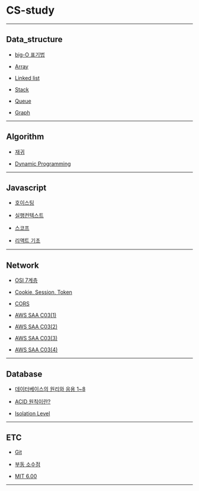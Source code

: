 # CS-study

---

## Data_structure

- [big-O 표기법](https://github.com/ChangSuLee00/CS-study/blob/main/data_structure/big-O.md)

- [Array](https://github.com/ChangSuLee00/CS-study/blob/main/data_structure/array.md)

- [Linked list](https://github.com/ChangSuLee00/CS-study/blob/main/data_structure/linked_list.md)

- [Stack](https://github.com/ChangSuLee00/CS-study/blob/main/data_structure/stack.md)

- [Queue](https://github.com/ChangSuLee00/CS-study/blob/main/data_structure/queue.md)

- [Graph](https://github.com/ChangSuLee00/CS-study/blob/main/data_structure/graph.md)

---

## Algorithm

- [재귀](https://hardworking-everyday.tistory.com/62)

- [Dynamic Programming](https://hardworking-everyday.tistory.com/215)

---

## Javascript

- [호이스팅](https://github.com/ChangSuLee00/CS-study/blob/main/javascript/hoisting.md)

- [실행컨텍스트](https://github.com/ChangSuLee00/CS-study/blob/main/javascript/Execution%20context.md)

- [스코프](https://github.com/ChangSuLee00/CS-study/blob/main/javascript/scope.md)

- [리액트 기초](https://github.com/ChangSuLee00/CS-study/blob/main/javascript/react_basic.md)

---

## Network

- [OSI 7계층](https://github.com/ChangSuLee00/CS-study/blob/main/network/OSI7_Layer.md)

- [Cookie, Session, Token](https://github.com/ChangSuLee00/CS-study/blob/main/network/Cookie_Session_Token.md)

- [CORS](https://github.com/ChangSuLee00/CS-study/blob/main/network/CORS.md)

- [AWS SAA C03(1)](<https://github.com/cslee0034/computer_science_study/blob/main/network/AWS_SAA_C03(1).md>)

- [AWS SAA C03(2)](<https://github.com/cslee0034/computer_science_study/blob/main/network/AWS_SAA_C03(2).md>)

- [AWS SAA C03(3)](<https://github.com/cslee0034/computer_science_study/blob/main/network/AWS_SAA_C03(3).md>)
 
- [AWS SAA C03(4)](<https://github.com/cslee0034/computer_science_study/blob/main/network/AWS_SAA_C03(4).md>)

---

## Database

- [데이터베이스의 원리와 응용 1~8](https://hardworking-everyday.tistory.com/category/Computer_Science/Database)

- [ACID 원칙이란?](https://github.com/cslee0034/CS-study/blob/main/database/ACID.md)

- [Isolation Level](https://github.com/cslee0034/CS-study/blob/main/database/isolation_level.md)

---

## ETC

- [Git](https://github.com/ChangSuLee00/CS-study/blob/main/etc/git.md)

- [부동 소수점](https://hardworking-everyday.tistory.com/58)

- [MIT 6.00](https://hardworking-everyday.tistory.com/category/Computer_Science/MIT_6.00)

---
